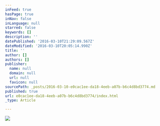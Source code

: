 ```yaml
---
inFeed: true
hasPage: true
inNav: false
inLanguage: null
starred: false
keywords: []
description: ''
datePublished: '2016-03-10T21:29:09.567Z'
dateModified: '2016-03-10T20:05:14.990Z'
title: ''
author: []
authors: []
publisher:
  name: null
  domain: null
  url: null
  favicon: null
sourcePath: _posts/2016-03-10-e0cac1ee-da18-4eeb-a07b-b6c4d8bd3774.md
published: true
url: e0cac1ee-da18-4eeb-a07b-b6c4d8bd3774/index.html
_type: Article

---
```

![](https://the-grid-user-content.s3-us-west-2.amazonaws.com/3a19a377-db04-4aa0-abc5-0098e4af8c9e.jpg)